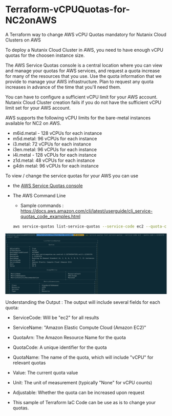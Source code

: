# Terraform-vCPUQuotas-for-NC2onAWS
A Terraform way to change AWS vCPU Quotas mandatory for Nutanix Cloud Clusters on AWS

To deploy a Nutanix Cloud Cluster in AWS, you need to have enough vCPU quotas for the choosen instance size.

The AWS Service Quotas console is a central location where you can view and manage your quotas for AWS services, and request a quota increase for many of the resources that you use. Use the quota information that we provide to manage your AWS infrastructure. Plan to request any quota increases in advance of the time that you'll need them.

You can have to configure a sufficient vCPU limit for your AWS account. Nutanix Cloud Cluster creation fails if you do not have the sufficient vCPU limit set for your AWS account.

AWS supports the following vCPU limits for the bare-metal instances available for NC2 on AWS.

- m6id.metal - 128 vCPUs for each instance
- m5d.metal: 96 vCPUs for each instance
- i3.metal: 72 vCPUs for each instance
- i3en.metal: 96 vCPUs for each instance
- i4i.metal - 128 vCPUs for each instance
- z1d.metal: 48 vCPUs for each instance
- g4dn metal: 96 vCPUs for each instance

To view / change the service quotas for your AWS you can use 

- the [AWS Service Quotas console](https://console.aws.amazon.com/servicequotas/home/services/ec2/quotas/)


- The AWS Command Line
    - Sample commands : https://docs.aws.amazon.com/cli/latest/userguide/cli_service-quotas_code_examples.html

    ```bash
    aws service-quotas list-service-quotas --service-code ec2 --quota-code L-1216C47A --output table

    ```

<img width='600' src='./images/AWSCLIQuotasEC2.png'/> 


Understanding the Output :
The output will include several fields for each quota:
- ServiceCode: Will be "ec2" for all results
- ServiceName: "Amazon Elastic Compute Cloud (Amazon EC2)"
- QuotaArn: The Amazon Resource Name for the quota
- QuotaCode: A unique identifier for the quota
- QuotaName: The name of the quota, which will include "vCPU" for relevant quotas
- Value: The current quota value
- Unit: The unit of measurement (typically "None" for vCPU counts)
- Adjustable: Whether the quota can be increased upon request



- This sample of Terraform IaC Code can be use as is to change your quotas.

